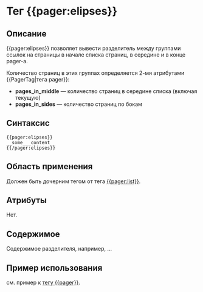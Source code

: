 # Тег {{pager:elipses}}
## Описание
{{pager:elipses}} позволяет вывести разделитель между группами ссылок на страницы в начале списка страниц, в середине и в конце pager-а.

Количество страниц в этих группах определяется 2-мя атрибутами {{PagerTag|тега pager}}:

* **pages_in_middle** — количество страниц в середине списка (включая текущую)
* **pages_in_sides** — количество страниц по бокам

## Синтаксис

    {{pager:elipses}}
    __some___content__
    {{/pager:elipses}}

## Область применения
Должен быть дочерним тегом от тега [{{pager:list}}](./pager_list_tag.md).

## Атрибуты
Нет.

## Содержимое
Содержимое разделителя, например, …

## Пример использования
см. пример к [тегу {{pager}}](./pager_tag.md).

